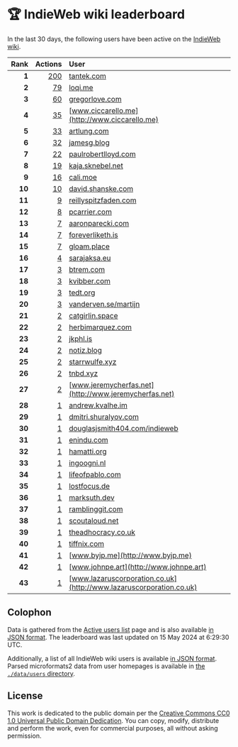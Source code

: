 # 🏆 IndieWeb wiki leaderboard

In the last 30 days, the following users have been active on the [IndieWeb wiki](https://indieweb.org).

| Rank | Actions | User |
|-----:|--------:|:-----|
| **1** | [200](https://indieweb.org/Special:Contributions/Tantek.com) | [tantek.com](http://tantek.com) |
| **2** | [79](https://indieweb.org/Special:Contributions/Loqi.me) | [loqi.me](http://loqi.me) |
| **3** | [60](https://indieweb.org/Special:Contributions/Gregorlove.com) | [gregorlove.com](http://gregorlove.com) |
| **4** | [35](https://indieweb.org/Special:Contributions/Www.ciccarello.me) | [www.ciccarello.me](http://www.ciccarello.me) |
| **5** | [33](https://indieweb.org/Special:Contributions/Artlung.com) | [artlung.com](http://artlung.com) |
| **6** | [32](https://indieweb.org/Special:Contributions/Jamesg.blog) | [jamesg.blog](http://jamesg.blog) |
| **7** | [22](https://indieweb.org/Special:Contributions/Paulrobertlloyd.com) | [paulrobertlloyd.com](http://paulrobertlloyd.com) |
| **8** | [19](https://indieweb.org/Special:Contributions/Kaja.sknebel.net) | [kaja.sknebel.net](http://kaja.sknebel.net) |
| **9** | [16](https://indieweb.org/Special:Contributions/Cali.moe) | [cali.moe](http://cali.moe) |
| **10** | [10](https://indieweb.org/Special:Contributions/David.shanske.com) | [david.shanske.com](http://david.shanske.com) |
| **11** | [9](https://indieweb.org/Special:Contributions/Reillyspitzfaden.com) | [reillyspitzfaden.com](http://reillyspitzfaden.com) |
| **12** | [8](https://indieweb.org/Special:Contributions/Pcarrier.com) | [pcarrier.com](http://pcarrier.com) |
| **13** | [7](https://indieweb.org/Special:Contributions/Aaronparecki.com) | [aaronparecki.com](http://aaronparecki.com) |
| **14** | [7](https://indieweb.org/Special:Contributions/Foreverliketh.is) | [foreverliketh.is](http://foreverliketh.is) |
| **15** | [7](https://indieweb.org/Special:Contributions/Gloam.place) | [gloam.place](http://gloam.place) |
| **16** | [4](https://indieweb.org/Special:Contributions/Sarajaksa.eu) | [sarajaksa.eu](http://sarajaksa.eu) |
| **17** | [3](https://indieweb.org/Special:Contributions/Btrem.com) | [btrem.com](http://btrem.com) |
| **18** | [3](https://indieweb.org/Special:Contributions/Kvibber.com) | [kvibber.com](http://kvibber.com) |
| **19** | [3](https://indieweb.org/Special:Contributions/Tedt.org) | [tedt.org](http://tedt.org) |
| **20** | [3](https://indieweb.org/Special:Contributions/Vanderven.se_martijn) | [vanderven.se/martijn](http://vanderven.se/martijn) |
| **21** | [2](https://indieweb.org/Special:Contributions/Catgirlin.space) | [catgirlin.space](http://catgirlin.space) |
| **22** | [2](https://indieweb.org/Special:Contributions/Herbimarquez.com) | [herbimarquez.com](http://herbimarquez.com) |
| **23** | [2](https://indieweb.org/Special:Contributions/Jkphl.is) | [jkphl.is](http://jkphl.is) |
| **24** | [2](https://indieweb.org/Special:Contributions/Notiz.blog) | [notiz.blog](http://notiz.blog) |
| **25** | [2](https://indieweb.org/Special:Contributions/Starrwulfe.xyz) | [starrwulfe.xyz](http://starrwulfe.xyz) |
| **26** | [2](https://indieweb.org/Special:Contributions/Tnbd.xyz) | [tnbd.xyz](http://tnbd.xyz) |
| **27** | [2](https://indieweb.org/Special:Contributions/Www.jeremycherfas.net) | [www.jeremycherfas.net](http://www.jeremycherfas.net) |
| **28** | [1](https://indieweb.org/Special:Contributions/Andrew.kvalhe.im) | [andrew.kvalhe.im](http://andrew.kvalhe.im) |
| **29** | [1](https://indieweb.org/Special:Contributions/Dmitri.shuralyov.com) | [dmitri.shuralyov.com](http://dmitri.shuralyov.com) |
| **30** | [1](https://indieweb.org/Special:Contributions/Douglasjsmith404.com_indieweb) | [douglasjsmith404.com/indieweb](http://douglasjsmith404.com/indieweb) |
| **31** | [1](https://indieweb.org/Special:Contributions/Enindu.com) | [enindu.com](http://enindu.com) |
| **32** | [1](https://indieweb.org/Special:Contributions/Hamatti.org) | [hamatti.org](http://hamatti.org) |
| **33** | [1](https://indieweb.org/Special:Contributions/Ingoogni.nl) | [ingoogni.nl](http://ingoogni.nl) |
| **34** | [1](https://indieweb.org/Special:Contributions/Lifeofpablo.com) | [lifeofpablo.com](http://lifeofpablo.com) |
| **35** | [1](https://indieweb.org/Special:Contributions/Lostfocus.de) | [lostfocus.de](http://lostfocus.de) |
| **36** | [1](https://indieweb.org/Special:Contributions/Marksuth.dev) | [marksuth.dev](http://marksuth.dev) |
| **37** | [1](https://indieweb.org/Special:Contributions/Ramblinggit.com) | [ramblinggit.com](http://ramblinggit.com) |
| **38** | [1](https://indieweb.org/Special:Contributions/Scoutaloud.net) | [scoutaloud.net](http://scoutaloud.net) |
| **39** | [1](https://indieweb.org/Special:Contributions/Theadhocracy.co.uk) | [theadhocracy.co.uk](http://theadhocracy.co.uk) |
| **40** | [1](https://indieweb.org/Special:Contributions/Tiffnix.com) | [tiffnix.com](http://tiffnix.com) |
| **41** | [1](https://indieweb.org/Special:Contributions/Www.byjp.me) | [www.byjp.me](http://www.byjp.me) |
| **42** | [1](https://indieweb.org/Special:Contributions/Www.johnpe.art) | [www.johnpe.art](http://www.johnpe.art) |
| **43** | [1](https://indieweb.org/Special:Contributions/Www.lazaruscorporation.co.uk) | [www.lazaruscorporation.co.uk](http://www.lazaruscorporation.co.uk) |


## Colophon

Data is gathered from the [Active users list](https://indieweb.org/Special:ActiveUsers) page and is also available [in JSON format](https://github.com/jgarber623/indieweb-wiki-leaderboard/blob/main/data/leaderboard.json). The leaderboard was last updated on 15 May 2024 at 6:29:30 UTC.

Additionally, a list of all IndieWeb wiki users is available [in JSON format](https://github.com/jgarber623/indieweb-wiki-leaderboard/blob/main/data/users.json). Parsed microformats2 data from user homepages is available in [the `./data/users` directory](https://github.com/jgarber623/indieweb-wiki-leaderboard/blob/main/data/users).

## License

This work is dedicated to the public domain per the [Creative Commons CC0 1.0 Universal Public Domain Dedication](https://creativecommons.org/publicdomain/zero/1.0/). You can copy, modify, distribute and perform the work, even for commercial purposes, all without asking permission.
